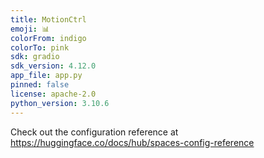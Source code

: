 ```yaml
---
title: MotionCtrl
emoji: 📊
colorFrom: indigo
colorTo: pink
sdk: gradio
sdk_version: 4.12.0
app_file: app.py
pinned: false
license: apache-2.0
python_version: 3.10.6
---
```


Check out the configuration reference at https://huggingface.co/docs/hub/spaces-config-reference

